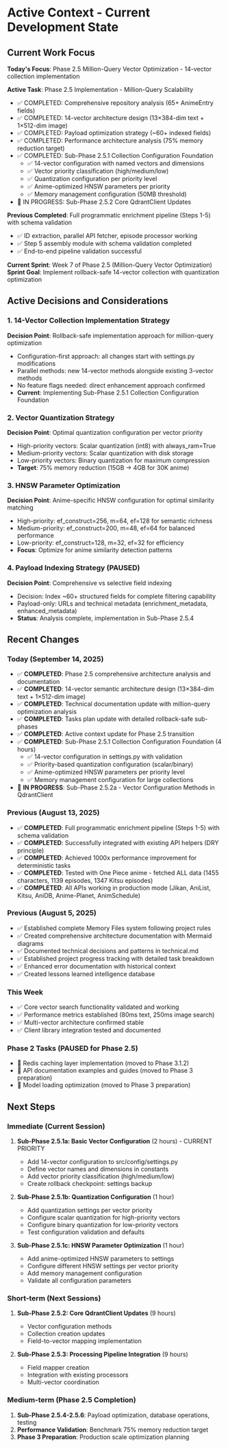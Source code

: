 # Active Context - Current Development State

## Current Work Focus

**Today's Focus**: Phase 2.5 Million-Query Vector Optimization - 14-vector collection implementation

**Active Task**: Phase 2.5 Implementation - Million-Query Scalability
- ✅ COMPLETED: Comprehensive repository analysis (65+ AnimeEntry fields)
- ✅ COMPLETED: 14-vector architecture design (13×384-dim text + 1×512-dim image)
- ✅ COMPLETED: Payload optimization strategy (~60+ indexed fields)
- ✅ COMPLETED: Performance architecture analysis (75% memory reduction target)
- ✅ COMPLETED: Sub-Phase 2.5.1 Collection Configuration Foundation
  - ✅ 14-vector configuration with named vectors and dimensions
  - ✅ Vector priority classification (high/medium/low)
  - ✅ Quantization configuration per priority level
  - ✅ Anime-optimized HNSW parameters per priority
  - ✅ Memory management configuration (50MB threshold)
- 🔄 IN PROGRESS: Sub-Phase 2.5.2 Core QdrantClient Updates

**Previous Completed**: Full programmatic enrichment pipeline (Steps 1-5) with schema validation
- ✅ ID extraction, parallel API fetcher, episode processor working
- ✅ Step 5 assembly module with schema validation completed
- ✅ End-to-end pipeline validation successful

**Current Sprint**: Week 7 of Phase 2.5 (Million-Query Vector Optimization)
**Sprint Goal**: Implement rollback-safe 14-vector collection with quantization optimization

## Active Decisions and Considerations

### 1. 14-Vector Collection Implementation Strategy
**Decision Point**: Rollback-safe implementation approach for million-query optimization
- Configuration-first approach: all changes start with settings.py modifications
- Parallel methods: new 14-vector methods alongside existing 3-vector methods
- No feature flags needed: direct enhancement approach confirmed
- **Current**: Implementing Sub-Phase 2.5.1 Collection Configuration Foundation

### 2. Vector Quantization Strategy
**Decision Point**: Optimal quantization configuration per vector priority
- High-priority vectors: Scalar quantization (int8) with always_ram=True
- Medium-priority vectors: Scalar quantization with disk storage
- Low-priority vectors: Binary quantization for maximum compression
- **Target**: 75% memory reduction (15GB → 4GB for 30K anime)

### 3. HNSW Parameter Optimization
**Decision Point**: Anime-specific HNSW configuration for optimal similarity matching
- High-priority: ef_construct=256, m=64, ef=128 for semantic richness
- Medium-priority: ef_construct=200, m=48, ef=64 for balanced performance
- Low-priority: ef_construct=128, m=32, ef=32 for efficiency
- **Focus**: Optimize for anime similarity detection patterns

### 4. Payload Indexing Strategy (PAUSED)
**Decision Point**: Comprehensive vs selective field indexing
- Decision: Index ~60+ structured fields for complete filtering capability
- Payload-only: URLs and technical metadata (enrichment_metadata, enhanced_metadata)
- **Status**: Analysis complete, implementation in Sub-Phase 2.5.4

## Recent Changes

### Today (September 14, 2025)
- ✅ **COMPLETED**: Phase 2.5 comprehensive architecture analysis and documentation
- ✅ **COMPLETED**: 14-vector semantic architecture design (13×384-dim text + 1×512-dim image)
- ✅ **COMPLETED**: Technical documentation update with million-query optimization analysis
- ✅ **COMPLETED**: Tasks plan update with detailed rollback-safe sub-phases
- ✅ **COMPLETED**: Active context update for Phase 2.5 transition
- ✅ **COMPLETED**: Sub-Phase 2.5.1 Collection Configuration Foundation (4 hours)
  - ✅ 14-vector configuration in settings.py with validation
  - ✅ Priority-based quantization configuration (scalar/binary)
  - ✅ Anime-optimized HNSW parameters per priority level
  - ✅ Memory management configuration for large collections
- 🔄 **IN PROGRESS**: Sub-Phase 2.5.2a - Vector Configuration Methods in QdrantClient

### Previous (August 13, 2025)
- ✅ **COMPLETED**: Full programmatic enrichment pipeline (Steps 1-5) with schema validation
- ✅ **COMPLETED**: Successfully integrated with existing API helpers (DRY principle)
- ✅ **COMPLETED**: Achieved 1000x performance improvement for deterministic tasks
- ✅ **COMPLETED**: Tested with One Piece anime - fetched ALL data (1455 characters, 1139 episodes, 1347 Kitsu episodes)
- ✅ **COMPLETED**: All APIs working in production mode (Jikan, AniList, Kitsu, AniDB, Anime-Planet, AnimSchedule)

### Previous (August 5, 2025)
- ✅ Established complete Memory Files system following project rules
- ✅ Created comprehensive architecture documentation with Mermaid diagrams
- ✅ Documented technical decisions and patterns in technical.md
- ✅ Established project progress tracking with detailed task breakdown
- ✅ Enhanced error documentation with historical context
- ✅ Created lessons learned intelligence database

### This Week
- ✅ Core vector search functionality validated and working
- ✅ Performance metrics established (80ms text, 250ms image search)
- ✅ Multi-vector architecture confirmed stable
- ✅ Client library integration tested and documented

### Phase 2 Tasks (PAUSED for Phase 2.5)
- 🔄 Redis caching layer implementation (moved to Phase 3.1.2)
- 🔄 API documentation examples and guides (moved to Phase 3 preparation)
- 🔄 Model loading optimization (moved to Phase 3 preparation)

## Next Steps

### Immediate (Current Session)
1. **Sub-Phase 2.5.1a: Basic Vector Configuration** (2 hours) - CURRENT PRIORITY
   - Add 14-vector configuration to src/config/settings.py
   - Define vector names and dimensions in constants
   - Add vector priority classification (high/medium/low)
   - Create rollback checkpoint: settings backup

2. **Sub-Phase 2.5.1b: Quantization Configuration** (1 hour)
   - Add quantization settings per vector priority
   - Configure scalar quantization for high-priority vectors
   - Configure binary quantization for low-priority vectors
   - Test configuration validation and defaults

3. **Sub-Phase 2.5.1c: HNSW Parameter Optimization** (1 hour)
   - Add anime-optimized HNSW parameters to settings
   - Configure different HNSW settings per vector priority
   - Add memory management configuration
   - Validate all configuration parameters

### Short-term (Next Sessions)
1. **Sub-Phase 2.5.2: Core QdrantClient Updates** (9 hours)
   - Vector configuration methods
   - Collection creation updates
   - Field-to-vector mapping implementation

2. **Sub-Phase 2.5.3: Processing Pipeline Integration** (9 hours)
   - Field mapper creation
   - Integration with existing processors
   - Multi-vector coordination

### Medium-term (Phase 2.5 Completion)
1. **Sub-Phase 2.5.4-2.5.6**: Payload optimization, database operations, testing
2. **Performance Validation**: Benchmark 75% memory reduction target
3. **Phase 3 Preparation**: Production scale optimization planning